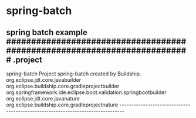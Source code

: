 # spring-batch
spring batch example
#########################################################################
.project
--------------------------------------------------------------------------------
<?xml version="1.0" encoding="UTF-8"?>
<projectDescription>
	<name>spring-batch</name>
	<comment>Project spring-batch created by Buildship.</comment>
	<projects>
	</projects>
	<buildSpec>
		<buildCommand>
			<name>org.eclipse.jdt.core.javabuilder</name>
			<arguments>
			</arguments>
		</buildCommand>
		<buildCommand>
			<name>org.eclipse.buildship.core.gradleprojectbuilder</name>
			<arguments>
			</arguments>
		</buildCommand>
		<buildCommand>
			<name>org.springframework.ide.eclipse.boot.validation.springbootbuilder</name>
			<arguments>
			</arguments>
		</buildCommand>
	</buildSpec>
	<natures>
		<nature>org.eclipse.jdt.core.javanature</nature>
		<nature>org.eclipse.buildship.core.gradleprojectnature</nature>
	</natures>
</projectDescription>
--------------------------------------------------------------------------------
